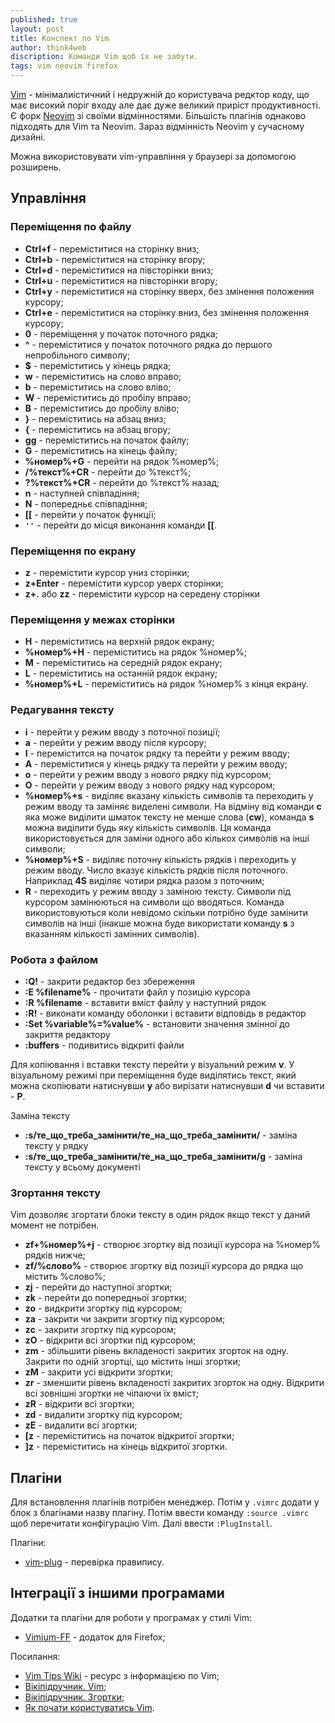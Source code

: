 ```yaml
---
published: true
layout: post
title: Конспект по Vim
author: think4web
discription: Команди Vim щоб їх не забути.
tags: vim neovim firefox
---
```


[Vim](https://www.vim.org/) - мінімалиістичний і недружній до користувача редктор коду, що має високий поріг входу але дає дуже великий приріст продуктивності. Є форк [Neovim](https://neovim.io/) зі своїми відмінностями. Більшість плагінів однаково підходять для Vim та Neovim. Зараз відмінність Neovim у сучасному дизайні. 

Можна використовувати vim-управління у браузері за допомогою розширень.

## Управління

### Переміщення по файлу
- **Ctrl+f** - переміститися на сторінку вниз;
- **Ctrl+b** - переміститися на сторінку вгору;
- **Ctrl+d** - переміститися на півсторінки вниз;
- **Ctrl+u** - переміститися на півсторінки вгору;
- **Ctrl+y** - переміститися на сторінку вверх, без змінення положення курсору;
- **Ctrl+e** - переміститися на сторінку вниз, без змінення положення курсору;
- **0** - переміщення у початок поточного рядка;
- **^** - переміститися у початок поточного рядка до першого непробільного символу;
- **$** - переміститись у кінець рядка;
- **w** - переміститись на слово вправо;
- **b** - переміститись на слово вліво;
- **W** - переміститись до пробілу вправо;
- **B** - переміститись до пробілу вліво;
- **}** - переміститись на абзац вниз;
- **{** - переміститись на абзац вгору;
- **gg** - переміститись на початок файлу;
- **G** - переміститись на кінець файлу;
- **%номер%+G** - перейти на рядок %номер%;
- **/%текст%+CR** - перейти до %текст%;
- **?%текст%+CR** - перейти до %текст% назад;
- **n** - наступней співпадіння;
- **N** - попередньє співпадіння;
- **[[** - перейти у початок функції;
- **```''```** - перейти до місця виконання команди **[[**.

### Переміщення по екрану
- **z** - перемістити курсор униз сторінки;
- **z+Enter** - перемістити курсор уверх сторінки;
- **z+.** або **zz** - перемістити курсор на середену сторінки

### Переміщення у межах сторінки
- **H** - переміститись на верхній рядок екрану;
- **%номер%+H** - переміститись на рядок %номер%;
- **M** - переміститись на середній рядок екрану;
- **L** - переміститись на останній рядок екрану;
- **%номер%+L** - переміститись на рядок %номер% з кінця екрану.

### Редагування тексту
- **i** - перейти у режим вводу з поточної позиції;
- **a** - перейти у режим вводу після курсору;
- **I** - перемістится на початок рядку та перейти у режим вводу;
- **A** - переміститися у кінець рядку та перейти у режим вводу;
- **o** - перейти у режим вводу з нового рядку під курсором;
- **O** - перейти у режим вводу з нового рядку над курсором;
- **%номер%+s** - виділяє вказану кількість символів та переходить у режим вводу та заміняє виделені символи. На відміну від команди **c** яка може виділити шматок тексту не менше слова (**cw**), команда **s** можна виділити будь яку кількість символів. Ця команда використовується для заміни одного або кількох символів на інші символи;
- **%номер%+S** - виділяє поточну кількість рядків і переходить у режим вводу. Число вказує кількість рядків після поточного. Наприклад **4S** виділяє чотири рядка разом з поточним;
- **R** - переходить у режим вводу з заміною тексту. Символи під курсором замінюються на символи що вводяться. Команда використовуються коли невідомо скільки потрібно буде замінити символів на інші (інакше можна буде використати команду **s** з вказанням кількості замінних символів). 

### Робота з файлом
- **:Q!** - закрити редактор без збереження
- **:E %filename%** - прочитати файл у позицію курсора
- **:R %filename** - вставити вміст файлу у наступний рядок
- **:R!** - виконати команду оболонки і вставити відповідь в редактор
- **:Set %variable%=%value%** - встановити значення змінної до закриття редактору
- **:buffers** - подивитись відкриті файли 

Для копіювання і вставки тексту перейти у візуальний режим **v**. У візуальному режимі при переміщення буде виділятись текст, який можна скопіювати натиснувши **y** або вирізати натиснувши **d** чи вставити - **P**.

Заміна тексту
- **:s/те_що_треба_замінити/те_на_що_треба_замінити/** - заміна тексту у рядку
- **:s/те_що_треба_замінити/те_на_що_треба_замінити/g** - заміна тексту у всьому документі

### Згортання тексту

Vim дозволяє згортати блоки тексту в один рядок якщо текст у даний момент не потрібен.

- **zf+%номер%+j** - створює згортку від позиції курсора на %номер% рядків нижче;
- **zf/%слово%** - створює згортку від позиції курсора до рядка що містить %слово%;
- **zj** - перейти до наступної згортки;
- **zk** - перейти до попередньої згортки;
- **zo** - видкрити згортку під курсором;
- **za** - закрити чи закрити згортку під курсором;
- **zс** - закрити згортку під курсором;
- **zO** - відкрити всі згортки під курсором;
- **zm** - збільшити рівень вкладеності закритих згорток на одну. Закрити по одній згортці, що містить інші згортки;
- **zM** - закрити усі відкрити згортки;
- **zr** - зменшити рівень вкладеності закритих згорток на одну. Відкрити всі зовнішні згортки не чіпаючи їх вміст;
- **zR** - відкрити всі згортки;
- **zd** - видалити згортку під курсором;
- **zE** - видалити всі згортки;
- **[z** - переміститись на початок відкритої згортки;
- **]z** - переміститись на кінець відкритої згортки.

## Плагіни

Для встановлення плагінів потрібен менеджер. Потім у ```.vimrc``` додати у блок з благінами назву плагіну. Потім ввести команду ```:source .vimrc``` щоб перечитати конфігурацію Vim. Далі ввести ```:PlugInstall```.

Плагіни:
- [vim-plug](https://github.com/preservim/vim-lexical) - перевірка правипису.

## Інтеграції з іншими програмами

Додатки та плагіни для роботи у програмах у стилі Vim:
- [Vimium-FF](https://addons.mozilla.org/en-US/firefox/addon/vimium-ff/) - додаток для Firefox;

Посилання:
- [Vim Tips Wiki](https://vim.fandom.com/wiki/Vim_Tips_Wiki) - ресурс з інформацією по Vim;
- [Вікіпідручник. Vim](https://uk.wikibooks.org/wiki/Vim);
- [Вікіпідручник. Згортки](https://uk.wikibooks.org/wiki/Vim/%D0%97%D0%B3%D0%BE%D1%80%D1%82%D0%B0%D0%BD%D0%BD%D1%8F);
- [Як почати користуватись Vim](https://codeguida.com/post/2253).

